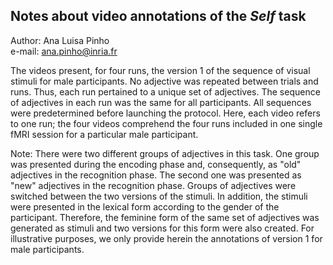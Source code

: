 ## Notes about video annotations of the *Self* task  

Author: Ana Luisa Pinho  
e-mail: ana.pinho@inria.fr

The videos present, for four runs, the version 1 of the sequence of visual stimuli for male participants. No adjective was repeated between trials and runs. Thus, each run pertained to a unique set of adjectives. The sequence of adjectives in each run was the same for all participants. All sequences were predetermined before launching the protocol. Here, each video refers to one run; the four videos comprehend the four runs included in one single fMRI session for a particular male participant.

Note: There were two different groups of adjectives in this task. One group was presented during the encoding phase and, consequently, as "old" adjectives in the recognition phase. The second one was presented as "new" adjectives in the recognition phase. Groups of adjectives were switched between the two versions of the stimuli. In addition, the stimuli were presented in the lexical form according to the gender of the participant. Therefore, the feminine form of the same set of adjectives was generated as stimuli and two versions for this form were also created. For illustrative purposes, we only provide herein the annotations of version 1 for male participants.
